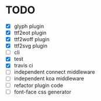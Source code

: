 TODO
===

- [x] glyph plugin
- [x] ttf2eot plugin
- [x] ttf2woff plugin
- [x] ttf2svg plugin
- [ ] cli
- [x] test
- [x] travis ci
- [ ] independent connect middleware
- [ ] independent koa middleware
- [ ] refactor plugin code 
- [ ] font-face css generator
